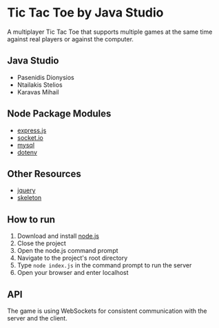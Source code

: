 # Tic Tac Toe by Java Studio
A multiplayer Tic Tac Toe that supports multiple games at the same time against real players or against the computer.

## Java Studio
- Pasenidis Dionysios
- Ntailakis Stelios
- Karavas Mihail

## Node Package Modules
- [express.js](https://www.npmjs.com/package/express)
- [socket.io](https://www.npmjs.com/package/socket.io)
- [mysql](https://www.npmjs.com/package/mysql)
- [dotenv](https://www.npmjs.com/package/dotenv)

## Other Resources
- [jquery](https://jquery.com/)
- [skeleton](http://getskeleton.com/)

## How to run
1. Download and install [node.js](https://nodejs.org/en/)
2. Close the project
2. Open the node.js command prompt
3. Navigate to the project's root directory
4. Type `node index.js` in the command prompt to run the server 
5. Open your browser and enter localhost


## API
The game is using WebSockets for consistent communication with the server and the client.








